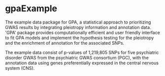 # gpaExample

The example data package for GPA, a statistical approach to prioritizing GWAS results by integrating pleiotropy information and annotation data. 'GPA' package provides computationally efficient and user friendly interface to fit GPA models and implement the hypothesis testing for the pleiotropy and the enrichment of annotation for the associated SNPs.

The example data consist of p-values of 1,219,805 SNPs for five psychiatric disorder GWAS from the psychiatric GWAS consortium (PGC), with the annotation data using genes preferentially expressed in the central nervous system (CNS).
